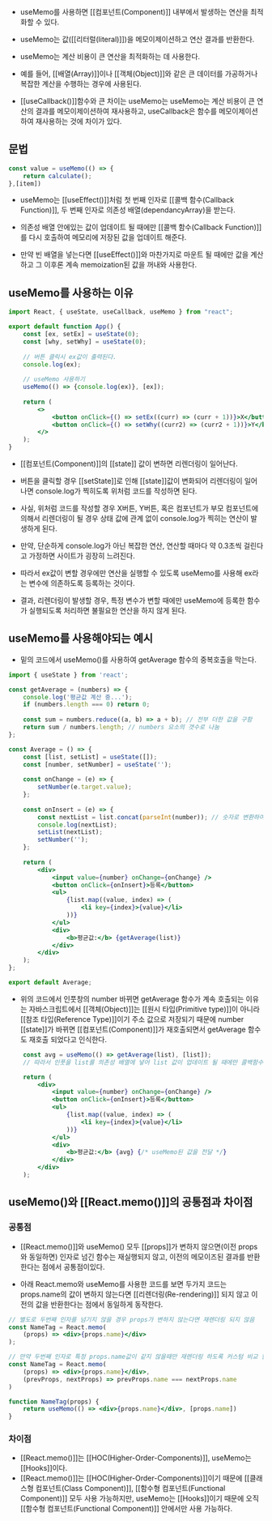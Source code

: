 - useMemo를 사용하면 [[컴포넌트(Component)]] 내부에서 발생하는 연산을 최적화할 수 있다.

- useMemo는 값([[리터럴(literal)]])을 메모이제이션하고 연산 결과를 반환한다.
- useMemo는 계산 비용이 큰 연산을 최적화하는 데 사용한다.
- 예를 들어, [[배열(Array)]]이나 [[객체(Object)]]와 같은 큰 데이터를 가공하거나 복잡한 계산을 수행하는 경우에 사용된다.

- [[useCallback()]]함수와 큰 차이는 useMemo는 useMemo는 계산 비용이 큰 연산의 결과를 메모이제이션하여 재사용하고, useCallback은 함수를 메모이제이션하여 재사용하는 것에 차이가 있다.


## 문법

```jsx
const value = useMemo(() => {
    return calculate();
},[item])
```

- useMemo는 [[useEffect()]]처럼 첫 번째 인자로 [[콜백 함수(Callback Function)]], 두 번째 인자로 의존성 배열(dependancyArray)을 받는다.
- 의존성 배열 안에있는 값이 업데이트 될 때에만 [[콜백 함수(Callback Function)]]를 다시 호출하여 메모리에 저장된 값을 업데이트 해준다.

- 만약 빈 배열을 넣는다면 [[useEffect()]]와 마찬가지로 마운트 될 때에만 값을 계산하고 그 이후론 계속 memoization된 값을 꺼내와 사용한다.


## useMemo를 사용하는 이유

```jsx
import React, { useState, useCallback, useMemo } from "react";

export default function App() {
	const [ex, setEx] = useState(0);
	const [why, setWhy] = useState(0);
	
	// 버튼 클릭시 ex값이 출력된다.
	console.log(ex); 
	
	// useMemo 사용하기 
	useMemo(() => {console.log(ex)}, [ex]);
	  
	return (
		<>
			<button onClick={() => setEx((curr) => (curr + 1))}>X</button>
			<button onClick={() => setWhy((curr2) => (curr2 + 1))}>Y</button>
		</>
	);
}
```

- [[컴포넌트(Component)]]의 [[state]] 값이 변하면 리렌더링이 일어난다.

- 버튼을 클릭할 경우 [[setState]]로 인해 [[state]]값이 변화되어 리렌더링이 일어나면 console.log가 찍히도록 위처럼 코드를 작성하면 된다.
- 사실, 위처럼 코드를 작성할 경우 X버튼, Y버튼, 혹은 컴포넌트가 부모 컴포넌트에 의해서 리렌더링이 될 경우 상태 값에 관계 없이 console.log가 찍히는 연산이 발생하게 된다.
- 만약, 단순하게 console.log가 아닌 복잡한 연산, 연산할 때마다 약 0.3초씩 걸린다고 가정하면 사이트가 굉장히 느려진다.
- 따라서 ex값이 변할 경우에만 연산을 실행할 수 있도록 useMemo를 사용해 ex라는 변수에 의존하도록 등록하는 것이다.

- 결과, 리렌더링이 발생할 경우, 특정 변수가 변할 때에만 useMemo에 등록한 함수가 실행되도록 처리하면 불필요한 연산을 하지 않게 된다.

## useMemo를 사용해야되는 예시

- 밑의 코드에서 useMemo()를 사용하여 getAverage 함수의 중복호출을 막는다.

```jsx
import { useState } from 'react';

const getAverage = (numbers) => {
	console.log('평균값 계산 중...');
	if (numbers.length === 0) return 0;
	
	const sum = numbers.reduce((a, b) => a + b); // 전부 더한 값을 구함
	return sum / numbers.length; // numbers 요소의 갯수로 나눔
};

const Average = () => {
	const [list, setList] = useState([]);
	const [number, setNumber] = useState('');
	
	const onChange = (e) => {
		setNumber(e.target.value);
	};
	
	const onInsert = (e) => {
		const nextList = list.concat(parseInt(number)); // 숫자로 변환하여 리스트에 반영
		console.log(nextList);
		setList(nextList);
		setNumber('');
	};
	
	return (
		<div>
			<input value={number} onChange={onChange} />
			<button onClick={onInsert}>등록</button>
			<ul>
				{list.map((value, index) => (
					<li key={index}>{value}</li>
				))}
			</ul>
			<div>
				<b>평균값:</b> {getAverage(list)}
			</div>
		</div>
	);
};

export default Average;
```

- 위의 코드에서 인풋창의 number 바뀌면 getAverage 함수가 계속 호출되는 이유는 자바스크립트에서 [[객체(Object)]]는 [[원시 타입(Primitive type)]]이 아니라 [[참조 타입(Reference Type)]]이기 주소 값으로 저장되기 때문에 number [[state]]가 바뀌면 [[컴포넌트(Component)]]가 재호출되면서 getAverage 함수도 재호출 되었다고 인식한다.

```jsx
	const avg = useMemo(() => getAverage(list), [list]);
	// 따라서 인풋을 list를 의존성 배열에 넣어 list 값이 업데이트 될 때에만 콜백함수를 호출

	return (
		<div>
			<input value={number} onChange={onChange} />
			<button onClick={onInsert}>등록</button>
			<ul>
				{list.map((value, index) => (
					<li key={index}>{value}</li>
				))}
			</ul>
			<div>
				<b>평균값:</b> {avg} {/* useMemo된 값을 전달 */}
			</div>
		</div>
	);
```


## useMemo()와 [[React.memo()]]의 공통점과 차이점

### 공통점

- [[React.memo()]]와 useMemo() 모두 [[props]]가 변하지 않으면(이전 props와 동일하면) 인자로 넘긴 함수는 재실행되지 않고, 이전의 메모이즈된 결과를 반환한다는 점에서 공통점이있다. 

- 아래 React.memo와 useMemo를 사용한 코드를 보면 두가지 코드는 props.name의 값이 변하지 않는다면 [[리렌더링(Re-rendering)]] 되지 않고 이전의 값을 반환한다는 점에서 동일하게 동작한다.

```jsx
// 별도로 두번째 인자를 넘기지 않을 경우 props가 변하지 않는다면 재렌더링 되지 않음
const NameTag = React.memo(
	(props) => <div>{props.name}</div>
);

// 만약 두번째 인자로 특정 props.name값이 같지 않을때만 재렌더링 하도록 커스텀 비교 함수를 넣어주고 싶을 때
const NameTag = React.memo(
	(props) => <div>{props.name}</div>,
	(prevProps, nextProps) => prevProps.name === nextProps.name
)
```

```jsx
function NameTag(props) {
	return useMemo(() => <div>{props.name}</div>, [props.name])
}
```

### 차이점

- [[React.memo()]]는 [[HOC(Higher-Order-Components)]], useMemo는 [[Hooks]]이다.
- [[React.memo()]]는 [[HOC(Higher-Order-Components)]]이기 때문에 [[클래스형 컴포넌트(Class Component)]], [[함수형 컴포넌트(Functional Component)]] 모두 사용 가능하지만, useMemo는 [[Hooks]]이기 때문에 오직 [[함수형 컴포넌트(Functional Component)]] 안에서만 사용 가능하다.